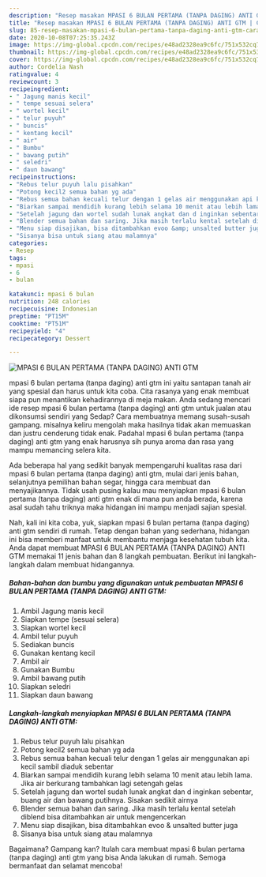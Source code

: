 ```yaml
---
description: "Resep masakan MPASI 6 BULAN PERTAMA (TANPA DAGING) ANTI GTM | Cara Membuat MPASI 6 BULAN PERTAMA (TANPA DAGING) ANTI GTM Yang Sedap"
title: "Resep masakan MPASI 6 BULAN PERTAMA (TANPA DAGING) ANTI GTM | Cara Membuat MPASI 6 BULAN PERTAMA (TANPA DAGING) ANTI GTM Yang Sedap"
slug: 85-resep-masakan-mpasi-6-bulan-pertama-tanpa-daging-anti-gtm-cara-membuat-mpasi-6-bulan-pertama-tanpa-daging-anti-gtm-yang-sedap
date: 2020-10-08T07:25:35.243Z
image: https://img-global.cpcdn.com/recipes/e48ad2328ea9c6fc/751x532cq70/mpasi-6-bulan-pertama-tanpa-daging-anti-gtm-foto-resep-utama.jpg
thumbnail: https://img-global.cpcdn.com/recipes/e48ad2328ea9c6fc/751x532cq70/mpasi-6-bulan-pertama-tanpa-daging-anti-gtm-foto-resep-utama.jpg
cover: https://img-global.cpcdn.com/recipes/e48ad2328ea9c6fc/751x532cq70/mpasi-6-bulan-pertama-tanpa-daging-anti-gtm-foto-resep-utama.jpg
author: Cordelia Nash
ratingvalue: 4
reviewcount: 3
recipeingredient:
- " Jagung manis kecil"
- " tempe sesuai selera"
- " wortel kecil"
- " telur puyuh"
- " buncis"
- " kentang kecil"
- " air"
- " Bumbu"
- " bawang putih"
- " seledri"
- " daun bawang"
recipeinstructions:
- "Rebus telur puyuh lalu pisahkan"
- "Potong kecil2 semua bahan yg ada"
- "Rebus semua bahan kecuali telur dengan 1 gelas air menggunakan api kecil sambil diaduk sebentar"
- "Biarkan sampai mendidih kurang lebih selama 10 menit atau lebih lama. Jika air berkurang tambahkan lagi setengah gelas"
- "Setelah jagung dan wortel sudah lunak angkat dan d inginkan sebentar, buang air dan bawang putihnya. Sisakan sedikit airnya"
- "Blender semua bahan dan saring. Jika masih terlalu kental setelah diblend bisa ditambahkan air untuk mengencerkan"
- "Menu siap disajikan, bisa ditambahkan evoo &amp; unsalted butter juga"
- "Sisanya bisa untuk siang atau malamnya"
categories:
- Resep
tags:
- mpasi
- 6
- bulan

katakunci: mpasi 6 bulan 
nutrition: 248 calories
recipecuisine: Indonesian
preptime: "PT15M"
cooktime: "PT51M"
recipeyield: "4"
recipecategory: Dessert

---
```



![MPASI 6 BULAN PERTAMA (TANPA DAGING) ANTI GTM](https://img-global.cpcdn.com/recipes/e48ad2328ea9c6fc/751x532cq70/mpasi-6-bulan-pertama-tanpa-daging-anti-gtm-foto-resep-utama.jpg)


mpasi 6 bulan pertama (tanpa daging) anti gtm ini yaitu santapan tanah air yang spesial dan harus untuk kita coba. Cita rasanya yang enak membuat siapa pun menantikan kehadirannya di meja makan.
Anda sedang mencari ide resep mpasi 6 bulan pertama (tanpa daging) anti gtm untuk jualan atau dikonsumsi sendiri yang Sedap? Cara membuatnya memang susah-susah gampang. misalnya keliru mengolah maka hasilnya tidak akan memuaskan dan justru cenderung tidak enak. Padahal mpasi 6 bulan pertama (tanpa daging) anti gtm yang enak harusnya sih punya aroma dan rasa yang mampu memancing selera kita.

Ada beberapa hal yang sedikit banyak mempengaruhi kualitas rasa dari mpasi 6 bulan pertama (tanpa daging) anti gtm, mulai dari jenis bahan, selanjutnya pemilihan bahan segar, hingga cara membuat dan menyajikannya. Tidak usah pusing kalau mau menyiapkan mpasi 6 bulan pertama (tanpa daging) anti gtm enak di mana pun anda berada, karena asal sudah tahu triknya maka hidangan ini mampu menjadi sajian spesial.




Nah, kali ini kita coba, yuk, siapkan mpasi 6 bulan pertama (tanpa daging) anti gtm sendiri di rumah. Tetap dengan bahan yang sederhana, hidangan ini bisa memberi manfaat untuk membantu menjaga kesehatan tubuh kita. Anda dapat membuat MPASI 6 BULAN PERTAMA (TANPA DAGING) ANTI GTM memakai 11 jenis bahan dan 8 langkah pembuatan. Berikut ini langkah-langkah dalam membuat hidangannya.

<!--inarticleads1-->

##### Bahan-bahan dan bumbu yang digunakan untuk pembuatan MPASI 6 BULAN PERTAMA (TANPA DAGING) ANTI GTM:

1. Ambil  Jagung manis kecil
1. Siapkan  tempe (sesuai selera)
1. Siapkan  wortel kecil
1. Ambil  telur puyuh
1. Sediakan  buncis
1. Gunakan  kentang kecil
1. Ambil  air
1. Gunakan  Bumbu
1. Ambil  bawang putih
1. Siapkan  seledri
1. Siapkan  daun bawang




<!--inarticleads2-->

##### Langkah-langkah menyiapkan MPASI 6 BULAN PERTAMA (TANPA DAGING) ANTI GTM:

1. Rebus telur puyuh lalu pisahkan
1. Potong kecil2 semua bahan yg ada
1. Rebus semua bahan kecuali telur dengan 1 gelas air menggunakan api kecil sambil diaduk sebentar
1. Biarkan sampai mendidih kurang lebih selama 10 menit atau lebih lama. Jika air berkurang tambahkan lagi setengah gelas
1. Setelah jagung dan wortel sudah lunak angkat dan d inginkan sebentar, buang air dan bawang putihnya. Sisakan sedikit airnya
1. Blender semua bahan dan saring. Jika masih terlalu kental setelah diblend bisa ditambahkan air untuk mengencerkan
1. Menu siap disajikan, bisa ditambahkan evoo &amp; unsalted butter juga
1. Sisanya bisa untuk siang atau malamnya




Bagaimana? Gampang kan? Itulah cara membuat mpasi 6 bulan pertama (tanpa daging) anti gtm yang bisa Anda lakukan di rumah. Semoga bermanfaat dan selamat mencoba!
